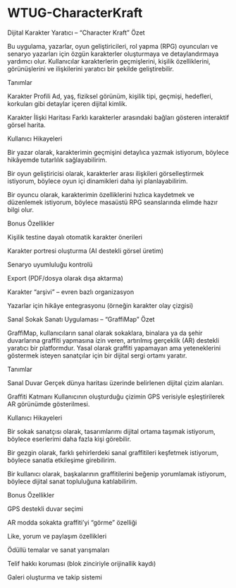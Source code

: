 # WTUG-CharacterKraft

Dijital Karakter Yaratıcı – “Character Kraft”
Özet

Bu uygulama, yazarlar, oyun geliştiricileri, rol yapma (RPG) oyuncuları ve senaryo yazarları için özgün karakterler oluşturmaya ve detaylandırmaya yardımcı olur. Kullanıcılar karakterlerin geçmişlerini, kişilik özelliklerini, görünüşlerini ve ilişkilerini yaratıcı bir şekilde geliştirebilir.

Tanımlar

Karakter Profili
Ad, yaş, fiziksel görünüm, kişilik tipi, geçmişi, hedefleri, korkuları gibi detaylar içeren dijital kimlik.

Karakter İlişki Haritası
Farklı karakterler arasındaki bağları gösteren interaktif görsel harita.

Kullanıcı Hikayeleri

Bir yazar olarak, karakterimin geçmişini detaylıca yazmak istiyorum, böylece hikâyemde tutarlılık sağlayabilirim.

Bir oyun geliştiricisi olarak, karakterler arası ilişkileri görselleştirmek istiyorum, böylece oyun içi dinamikleri daha iyi planlayabilirim.

Bir oyuncu olarak, karakterimin özelliklerini hızlıca kaydetmek ve düzenlemek istiyorum, böylece masaüstü RPG seanslarında elimde hazır bilgi olur.

Bonus Özellikler

Kişilik testine dayalı otomatik karakter önerileri

Karakter portresi oluşturma (AI destekli görsel üretim)

Senaryo uyumluluğu kontrolü

Export (PDF/dosya olarak dışa aktarma)

Karakter “arşivi” – evren bazlı organizasyon

Yazarlar için hikâye entegrasyonu (örneğin karakter olay çizgisi)

 Sanal Sokak Sanatı Uygulaması – “GraffiMap”
Özet

GraffiMap, kullanıcıların sanal olarak sokaklara, binalara ya da şehir duvarlarına graffiti yapmasına izin veren, artırılmış gerçeklik (AR) destekli yaratıcı bir platformdur. Yasal olarak graffiti yapamayan ama yeteneklerini göstermek isteyen sanatçılar için bir dijital sergi ortamı yaratır.

Tanımlar

Sanal Duvar
Gerçek dünya haritası üzerinde belirlenen dijital çizim alanları.

Graffiti Katmanı
Kullanıcının oluşturduğu çizimin GPS verisiyle eşleştirilerek AR görünümde gösterilmesi.

Kullanıcı Hikayeleri

Bir sokak sanatçısı olarak, tasarımlarımı dijital ortama taşımak istiyorum, böylece eserlerimi daha fazla kişi görebilir.

Bir gezgin olarak, farklı şehirlerdeki sanal graffitileri keşfetmek istiyorum, böylece sanatla etkileşime girebilirim.

Bir kullanıcı olarak, başkalarının graffitilerini beğenip yorumlamak istiyorum, böylece dijital sanat topluluğuna katılabilirim.

Bonus Özellikler

GPS destekli duvar seçimi

AR modda sokakta graffiti’yi “görme” özelliği

Like, yorum ve paylaşım özellikleri

Ödüllü temalar ve sanat yarışmaları

Telif hakkı koruması (blok zinciriyle orijinallik kaydı)

Galeri oluşturma ve takip sistemi

